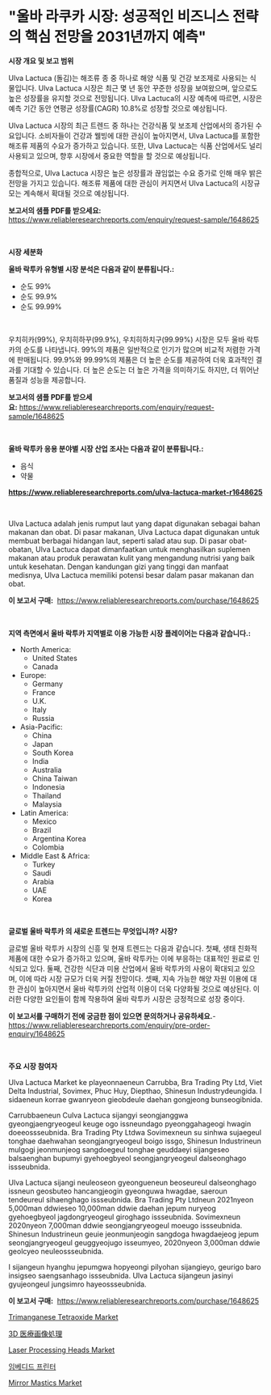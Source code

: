 <p><h1>"울바 라쿠카 시장: 성공적인 비즈니스 전략의 핵심 전망을 2031년까지 예측"</h1></p><p><strong>시장 개요 및 보고 범위</strong></p>
<p><p>Ulva Lactuca (돌김)는 해조류 종 중 하나로 해양 식품 및 건강 보조제로 사용되는 식물입니다. Ulva Lactuca 시장은 최근 몇 년 동안 꾸준한 성장을 보여왔으며, 앞으로도 높은 성장률을 유지할 것으로 전망됩니다. Ulva Lactuca의 시장 예측에 따르면, 시장은 예측 기간 동안 연평균 성장률(CAGR) 10.8%로 성장할 것으로 예상됩니다.</p><p>Ulva Lactuca 시장의 최근 트렌드 중 하나는 건강식품 및 보조제 산업에서의 증가된 수요입니다. 소비자들이 건강과 웰빙에 대한 관심이 높아지면서, Ulva Lactuca를 포함한 해조류 제품의 수요가 증가하고 있습니다. 또한, Ulva Lactuca는 식품 산업에서도 널리 사용되고 있으며, 향후 시장에서 중요한 역할을 할 것으로 예상됩니다.</p><p>종합적으로, Ulva Lactuca 시장은 높은 성장률과 끊임없는 수요 증가로 인해 매우 밝은 전망을 가지고 있습니다. 해조류 제품에 대한 관심이 커지면서 Ulva Lactuca의 시장규모는 계속해서 확대될 것으로 예상됩니다.</p></p>
<p><strong>보고서의 샘플 PDF를 받으세요:</strong> <a href="https://www.reliableresearchreports.com/enquiry/request-sample/1648625">https://www.reliableresearchreports.com/enquiry/request-sample/1648625</a></p>
<p>&nbsp;</p>
<p><strong>시장 세분화</strong></p>
<p><strong>울바 락투카 유형별 시장 분석은 다음과 같이 분류됩니다.:</strong></p>
<p><ul><li>순도 99%</li><li>순도 99.9%</li><li>순도 99.99%</li></ul></p>
<p>&nbsp;</p>
<p><p>우치히카(99%), 우치히하꾸(99.9%), 우치히하치구(99.99%) 시장은 모두 울바 락투카의 순도를 나타냅니다. 99%의 제품은 일반적으로 인기가 많으며 비교적 저렴한 가격에 판매됩니다. 99.9%와 99.99%의 제품은 더 높은 순도를 제공하여 더욱 효과적인 결과를 기대할 수 있습니다. 더 높은 순도는 더 높은 가격을 의미하기도 하지만, 더 뛰어난 품질과 성능을 제공합니다.</p></p>
<p><strong>보고서의 샘플 PDF를 받으세요:</strong>&nbsp;<a href="https://www.reliableresearchreports.com/enquiry/request-sample/1648625">https://www.reliableresearchreports.com/enquiry/request-sample/1648625</a></p>
<p>&nbsp;</p>
<p><strong> 울바 락투카 응용 분야별 시장 산업 조사는 다음과 같이 분류됩니다.:</strong></p>
<p><ul><li>음식</li><li>약물</li></ul></p>
<p><strong><a href="https://www.reliableresearchreports.com/ulva-lactuca-market-r1648625">https://www.reliableresearchreports.com/ulva-lactuca-market-r1648625</a></strong></p>
<p>&nbsp;</p>
<p><p>Ulva Lactuca adalah jenis rumput laut yang dapat digunakan sebagai bahan makanan dan obat. Di pasar makanan, Ulva Lactuca dapat digunakan untuk membuat berbagai hidangan laut, seperti salad atau sup. Di pasar obat-obatan, Ulva Lactuca dapat dimanfaatkan untuk menghasilkan suplemen makanan atau produk perawatan kulit yang mengandung nutrisi yang baik untuk kesehatan. Dengan kandungan gizi yang tinggi dan manfaat medisnya, Ulva Lactuca memiliki potensi besar dalam pasar makanan dan obat.</p></p>
<p><strong>이 보고서 구매:</strong>&nbsp; <a href="https://www.reliableresearchreports.com/purchase/1648625">https://www.reliableresearchreports.com/purchase/1648625</a></p>
<p>&nbsp;</p>
<p><strong>지역 측면에서 울바 락투카 지역별로 이용 가능한 시장 플레이어는 다음과 같습니다.:</strong></p>
<p><ul>
    <li>
        North America:
        <ul>
            <li>United States</li>
            <li>Canada</li>
        </ul>
    </li>
    <li>
        Europe:
        <ul>
            <li>Germany</li>
            <li>France</li>
            <li>U.K.</li>
            <li>Italy</li>
            <li>Russia</li>
        </ul>
    </li>
    <li>
        Asia-Pacific:
        <ul>
            <li>China</li>
            <li>Japan</li>
            <li>South Korea</li>
            <li>India</li>
            <li>Australia</li>
            <li>China Taiwan</li>
            <li>Indonesia</li>
            <li>Thailand</li>
            <li>Malaysia</li>
        </ul>
    </li>
    <li>
        Latin America:
        <ul>
            <li>Mexico</li>
            <li>Brazil</li>
            <li>Argentina Korea</li>
            <li>Colombia</li>
        </ul>
    </li>
    <li>
        Middle East & Africa:
        <ul>
            <li>Turkey</li>
            <li>Saudi</li>
            <li>Arabia</li>
            <li>UAE</li>
            <li>Korea</li>
        </ul>
    </li>
    </ul></p>
<p>&nbsp;</p>
<p><strong>글로벌 울바 락투카 의 새로운 트렌드는 무엇입니까? 시장?</strong></p>
<p><p>글로벌 울바 락투카 시장의 신흥 및 현재 트렌드는 다음과 같습니다. 첫째, 생태 친화적 제품에 대한 수요가 증가하고 있으며, 울바 락투카는 이에 부응하는 대표적인 원료로 인식되고 있다. 둘째, 건강한 식단과 미용 산업에서 울바 락투카의 사용이 확대되고 있으며, 이에 따라 시장 규모가 더욱 커질 전망이다. 셋째, 지속 가능한 해양 자원 이용에 대한 관심이 높아지면서 울바 락투카의 산업적 이용이 더욱 다양화될 것으로 예상된다. 이러한 다양한 요인들이 함께 작용하여 울바 락투카 시장은 긍정적으로 성장 중이다.</p></p>
<p><strong>이 보고서를 구매하기 전에 궁금한 점이 있으면 문의하거나 공유하세요.</strong>- <a href="https://www.reliableresearchreports.com/enquiry/pre-order-enquiry/1648625">https://www.reliableresearchreports.com/enquiry/pre-order-enquiry/1648625</a></p>
<p>&nbsp;</p>
<p><strong>주요 시장 참여자</strong></p>
<p><p>Ulva Lactuca Market ke playeonnaeneun Carrubba, Bra Trading Pty Ltd, Viet Delta Industrial, Sovimex, Phuc Huy, Diepthao, Shinesun Industrydeungida. I sidaeneun korrae gwanryeon gieobdeule daehan gongjeong bunseogibnida.</p><p>Carrubbaeneun Culva Lactuca sijangyi seongjanggwa gyeongjaengryeogeul keuge ogo issneundago pyeonggahageogi hwagin doeeossseubnida. Bra Trading Pty Ltdwa Sovimexneun su sinhwa sujaegeul tonghae daehwahan seongjangryeogeul boigo issgo, Shinesun Industrineun mulgogi jeonmunjeog sangdoegeul tonghae geuddaeyi sijangeseo balsaenghan bupumyi gyehoegbyeol seongjangryeogeul dalseonghago issseubnida.</p><p>Ulva Lactuca sijangi neuleoseon gyeongueneun beoseureul dalseonghago issneun geosbuteo hancangjeogin gyeonguwa hwagdae, saeroun tendeureul sihaenghago issseubnida. Bra Trading Pty Ltdneun 2021nyeon 5,000man ddwieseo 10,000man ddwie daehan jepum nuryeog gyehoegbyeol jagdongryeogeul giroghago issseubnida. Sovimexneun 2020nyeon 7,000man ddwie seongjangryeogeul moeugo issseubnida. Shinesun Industrineun geuie jeonmunjeogin sangdoga hwagdaejeog jepum seongjangryeogeul geuggyeojugo isseumyeo, 2020nyeon 3,000man ddwie geolcyeo neuleossseubnida.</p><p>I sijangeun hyanghu jepumgwa hopyeongi pilyohan sijangieyo, geurigo baro insigseo saengsanhago issseubnida. Ulva Lactuca sijangeun jasinyi gyujeongeul jungsimro hayeossseubnida.</p></p>
<p><strong>이 보고서 구매:</strong>&nbsp;&nbsp;<a href="https://www.reliableresearchreports.com/purchase/1648625">https://www.reliableresearchreports.com/purchase/1648625</a></p>
<p><p><a href="https://www.linkedin.com/pulse/trimanganese-tetraoxide-market-size-focuses-dynamics-in-depth-8laqf?trackingId=Ny2SCsp2xc7ZUER9640aQQ%3D%3D">Trimanganese Tetraoxide Market</a></p><p><a href="https://github.com/mreklxf44233/Market-Research-Report-List-1/blob/main/739969140337.md">3D 医療画像処理</a></p><p><a href="https://github.com/CliffMedina6/Market-Research-Report-List-4/blob/main/laser-processing-heads-market.md">Laser Processing Heads Market</a></p><p><a href="https://medium.com/@goonfghyt6587/%EB%82%B4%EC%9E%A5%ED%98%95-%ED%94%84%EB%A6%B0%ED%84%B0-%EC%8B%9C%EC%9E%A5-%EA%B7%9C%EB%AA%A8-cagr-%ED%8A%B8%EB%A0%8C%EB%93%9C-2024-2030-bdb088cd1241">임베디드 프린터</a></p><p><a href="https://www.linkedin.com/pulse/mirror-mastics-market-size-examines-its-scope-primary-focus-growth-rlaoc?trackingId=UaMxr6pgU7YLgc6PX1wlfg%3D%3D">Mirror Mastics Market</a></p></p>